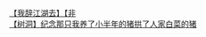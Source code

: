 [【我辞江湖去】【非](http://tieba.baidu.com/p/4050195233?see_lz=1&pn=)   
[【树洞】纪念那只我养了小半年的猪拱了人家白菜的猪](http://tieba.baidu.com/p/4049087523?see_lz=1&pn=)   
